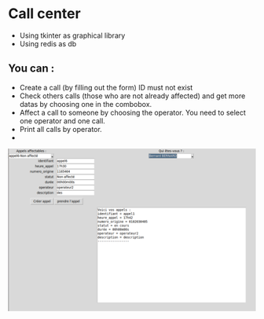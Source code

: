 # Call center

- Using tkinter as graphical library
- Using redis as db
## You can :
- Create a call (by filling out the form)  ID must not exist
- Check others calls (those who are not already affected) and get more datas by choosing one in the combobox.
- Affect a call to someone by choosing the operator. You need to select one operator and one call.
- Print all calls by operator.
- 
![alt text](https://github.com/Clement-Devevey/redis/blob/master/call_center_im.png?raw=true)
